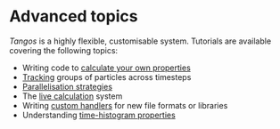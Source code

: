 Advanced topics
===============

_Tangos_ is a highly flexible, customisable system. Tutorials are available covering the following
topics:

 - Writing code to [calculate your own properties](custom_properties.md)
 - [Tracking](tracking.md) groups of particles across timesteps
 - [Parallelisation strategies](mpi.md)
 - The [live calculation](live_calculation.md) system
 - Writing [custom handlers](custom_input_handlers.md) for new file formats or libraries
 - Understanding [time-histogram properties](histogram_properties.md)
